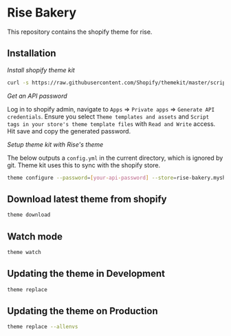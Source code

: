 # Rise Bakery

This repository contains the shopify theme for rise.

## Installation

*Install shopify theme kit*

```bash
curl -s https://raw.githubusercontent.com/Shopify/themekit/master/scripts/install | sudo python
```

*Get an API password*

Log in to shopify admin, navigate to `Apps` => `Private apps` => `Generate API credentials`. Ensure you select `Theme templates and assets` and `Script tags in your store's theme template files` with `Read and Write` access. Hit save and copy the generated password.

*Setup theme kit with Rise's theme*

The below outputs a `config.yml` in the current directory, which is ignored by git. Theme kit uses this to sync with the shopify store.

```bash
theme configure --password=[your-api-password] --store=rise-bakery.myshopify.com] --themeid=176467657
```

## Download latest theme from shopify

```Bash
theme download
```

## Watch mode

```bash
theme watch
```

## Updating the theme in Development

```bash
theme replace
```

## Updating the theme on Production

```bash
theme replace --allenvs
```